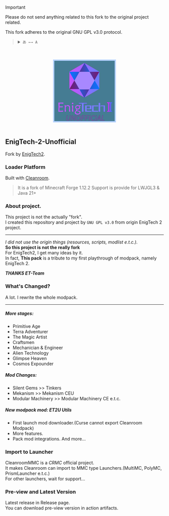 > [!IMPORTANT]
> Please do not send anything related to this fork to the original project related.
>
> This fork adheres to the original GNU GPL v3.0 protocol.

<blockquote>
  <details>
    <summary>
      <code>あ ←→ A</code>
    </summary>
    <!--Head-->
    &emsp;&ensp;<sub><b>EnigTech 2 Unofficial</b> supports the following languages.</sub>
    <br />
    <!--Body-->
    <br />
    &emsp;&ensp;English
    <br />
    &emsp;&ensp;<a href="/README_zh.md">简体中文</a>
  </details>
</blockquote>

<div align="center">
  <br /><br />
  <img src="/icon.png?raw=true" width="200" alt="EnigTech 2 Unofficial" />
  <br /><br />
</div>

## EnigTech-2-Unofficial

Fork by [EnigTech2](https://github.com/ET-Team/EnigTech2).

### Loader Platform
Built with [Cleanroom](https://github.com/CleanroomMC/Cleanroom).  
> It is a fork of Minecraft Forge 1.12.2
> Support is provide for LWJGL3 & Java 21+

### About project.
This project is not the actually "fork".  
I created this repository and project by `GNU GPL v3.0` from origin EnigTech 2 project.  

---------------

_I did not use the origin things (resources, scripts, modlist e.t.c.)._  
__So this project is not the really fork__  
For EnigTech2, I get many ideas by it.    
In fact, **This pack** is a tribute to my first playthrough of modpack, namely EnigTech 2.  

***THANKS ET-Team***


### What's Changed?
A lot. I rewrite the whole modpack.  

------------

##### More stages:
- Primitive Age
- Terra Adventurer
- The Magic Artist
- Craftsmen
- Mechanician & Engineer
- Alien Technology
- Glimpse Heaven
- Cosmos Expounder

##### Mod Changes:
- Silent Gems >> Tinkers
- Mekanism >> Mekanism CEU
- Modular Machinery >> Modular Machinery CE
e.t.c.

##### New modpack mod: ET2U Utils  
- First launch mod downloader.(Curse cannot export Cleanroom Modpack)
- More features.
- Pack mod integrations.
And more...

### Import to Launcher
CleanroomMMC is a *CRMC* official project.  
It makes Cleanroom can import to MMC type Launchers.(MultiMC, PolyMC, PrismLauncher e.t.c.)  
For other launchers, wait for support...

### Pre-view and Latest Version
Latest release in Release page.  
You can download pre-view version in action artifacts.
